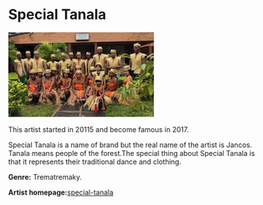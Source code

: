 # Special Tanala

![A group of special-tanala](special-tanala.jpg)


This artist started in 20115 and become famous in 2017.

Special Tanala is a name of brand but the real name of the artist is Jancos. Tanala means people of the forest.The special thing about Special Tanala is that it represents their traditional dance and clothing.

**Genre:** Trematremaky.

**Artist homepage:**[special-tanala](https://www.special-tanala.google.com)

